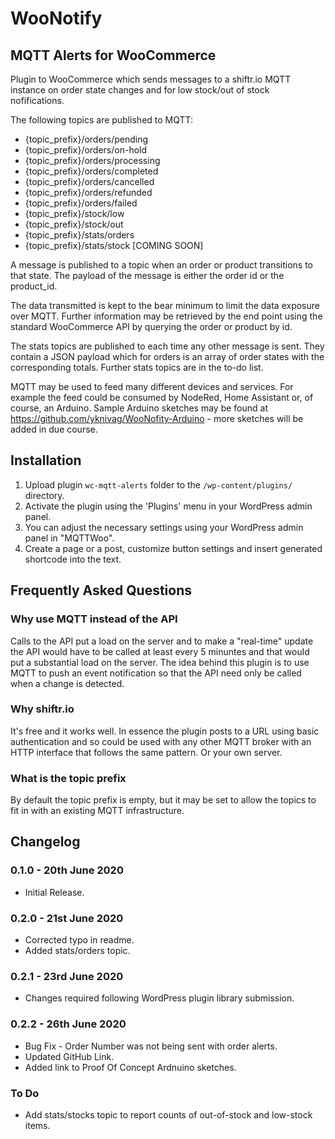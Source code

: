 # WooNotify
## MQTT Alerts for WooCommerce

Plugin to WooCommerce which sends messages to a shiftr.io MQTT instance on order state changes and for low stock/out of stock nofifications.

The following topics are published to MQTT:
* {topic_prefix}/orders/pending
* {topic_prefix}/orders/on-hold
* {topic_prefix}/orders/processing
* {topic_prefix}/orders/completed
* {topic_prefix}/orders/cancelled
* {topic_prefix}/orders/refunded
* {topic_prefix}/orders/failed
* {topic_prefix}/stock/low
* {topic_prefix}/stock/out
* {topic_prefix}/stats/orders
* {topic_prefix}/stats/stock [COMING SOON]

A message is published to a topic when an order or product transitions to that state.  The payload of the message is either the order id or the product_id.

The data transmitted is kept to the bear minimum to limit the data exposure over MQTT.  Further information may be retrieved by the end point using the standard WooCommerce API by querying the order or product by id.

The stats topics are published to each time any other message is sent.  They contain a JSON payload which for orders is an array of order states with the corresponding totals.  Further stats topics are in the to-do list.

MQTT may be used to feed many different devices and services.  For example the feed could be consumed by NodeRed, Home Assistant or, of course, an Arduino.  Sample Arduino sketches may be found at https://github.com/yknivag/WooNofity-Arduino - more sketches will be added in due course.

## Installation

1. Upload plugin `wc-mqtt-alerts` folder to the `/wp-content/plugins/` directory.
2. Activate the plugin using the 'Plugins' menu in your WordPress admin panel.
3. You can adjust the necessary settings using your WordPress admin panel in "MQTTWoo".
4. Create a page or a post, customize button settings and insert generated shortcode into the text.

## Frequently Asked Questions

### Why use MQTT instead of the API
Calls to the API put a load on the server and to make a "real-time" update the API would have to be called at least every 5 minuntes and that would put a substantial load on the server.
The idea behind this plugin is to use MQTT to push an event notification so that the API need only be called when a change is detected.

### Why shiftr.io
It's free and it works well.  In essence the plugin posts to a URL using basic authentication and so could be used with any other MQTT broker with an HTTP interface that follows the same pattern.  Or your own server.

### What is the topic prefix
By default the topic prefix is empty, but it may be set to allow the topics to fit in with an existing MQTT infrastructure.

## Changelog

### 0.1.0 - 20th June 2020
* Initial Release.

### 0.2.0 - 21st June 2020
* Corrected typo in readme.
* Added stats/orders topic.

### 0.2.1 - 23rd June 2020
* Changes required following WordPress plugin library submission.

### 0.2.2 - 26th June 2020
* Bug Fix - Order Number was not being sent with order alerts.
* Updated GitHub Link.
* Added link to Proof Of Concept Ardnuino sketches.

### To Do
* Add stats/stocks topic to report counts of out-of-stock and low-stock items.